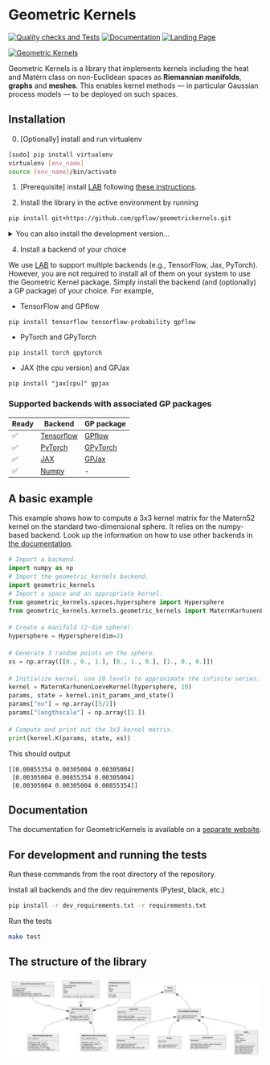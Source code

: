 # Geometric Kernels

[![Quality checks and Tests](https://github.com/GPflow/GeometricKernels/actions/workflows/quality-checks.yaml/badge.svg)](https://github.com/GPflow/GeometricKernels/actions/workflows/quality-checks.yaml)
[![Documentation](https://github.com/GPflow/GeometricKernels/actions/workflows/docs.yaml/badge.svg)](https://gpflow.github.io/GeometricKernels/index.html)
[![Landing Page](https://img.shields.io/badge/Landing_Page-informational)](https://geometric-kernels.github.io/)

[![Geometric Kernels](https://geometric-kernels.github.io/assets/title-sm.png)](https://geometric-kernels.github.io/)

Geometric Kernels is a library that implements kernels including the heat and Matérn class on non-Euclidean spaces as **Riemannian manifolds**, **graphs** and **meshes**.
This enables kernel methods &mdash; in particular Gaussian process models &mdash; to be deployed on such spaces.

## Installation

0. [Optionally] install and run virtualenv

```bash
[sudo] pip install virtualenv
virtualenv [env_name]
source [env_name]/bin/activate
```

1. [Prerequisite] install [LAB](https://github.com/wesselb/lab) following [these instructions](https://gist.github.com/wesselb/4b44bf87f3789425f96e26c4308d0adc).

2. Install the library in the active environment by running

```bash
pip install git+https://github.com/gpflow/geometrickernels.git
```

<details>
    <summary>You can also install the development version...</summary>

If you wish to use cutting edge features and are okay with things occasionally broken, you can install the library from the `devel` branch:

```bash
pip install git+https://github.com/gpflow/geometrickernels.git@devel
```
</details>

4. Install a backend of your choice

We use [LAB](https://github.com/wesselb/lab) to support multiple backends (e.g., TensorFlow, Jax, PyTorch). However, you are not required to install all of them on your system to use the Geometric Kernel package. Simply install the backend (and (optionally) a GP package) of your choice. For example,

- TensorFlow and GPflow

```
pip install tensorflow tensorflow-probability gpflow
```

- PyTorch and GPyTorch

```
pip install torch gpytorch
```

- JAX (the cpu version) and GPJax

```
pip install "jax[cpu]" gpjax
```

### Supported backends with associated GP packages

| Ready | Backend                                       | GP package                                             |
| ----- | --------------------------------------------- | ------------------------------------------------------ |
| ✅    | [Tensorflow](https://www.tensorflow.org/)     | [GPflow](https://github.com/GPflow/GPflow)             |
| ✅    | [PyTorch](https://github.com/pytorch/pytorch) | [GPyTorch](https://gpytorch.ai/)                       |
| ✅    | [JAX](https://github.com/google/jax)          | [GPJax](https://github.com/JaxGaussianProcesses/GPJax) |
| ✅    | [Numpy](https://numpy.org/)                   | -                                                      |

## A basic example

This example shows how to compute a 3x3 kernel matrix for the Matern52 kernel on the standard two-dimensional sphere. It relies on the numpy-based backend. Look up the information on how to use other backends in [the documentation](https://gpflow.github.io/GeometricKernels/index.html).

```python
# Import a backend.
import numpy as np
# Import the geometric_kernels backend.
import geometric_kernels
# Import a space and an appropriate kernel.
from geometric_kernels.spaces.hypersphere import Hypersphere
from geometric_kernels.kernels.geometric_kernels import MaternKarhunenLoeveKernel

# Create a manifold (2-dim sphere).
hypersphere = Hypersphere(dim=2)

# Generate 3 random points on the sphere.
xs = np.array([[0., 0., 1.], [0., 1., 0.], [1., 0., 0.]])

# Initialize kernel, use 10 levels to approximate the infinite series.
kernel = MaternKarhunenLoeveKernel(hypersphere, 10)
params, state = kernel.init_params_and_state()
params["nu"] = np.array([5/2])
params["lengthscale"] = np.array([1.])

# Compute and print out the 3x3 kernel matrix.
print(kernel.K(params, state, xs))
```

This should output

```
[[0.00855354 0.00305004 0.00305004]
 [0.00305004 0.00855354 0.00305004]
 [0.00305004 0.00305004 0.00855354]]
```

## Documentation

The documentation for GeometricKernels is available on a [separate website](https://gpflow.github.io/GeometricKernels/index.html).

## For development and running the tests

Run these commands from the root directory of the repository.

Install all backends and the dev requirements (Pytest, black, etc.)

```bash
pip install -r dev_requirements.txt -r requirements.txt
```

Run the tests

```bash
make test
```

## The structure of the library

<img alt="class diagram" src="docs/class_diagram.svg">
